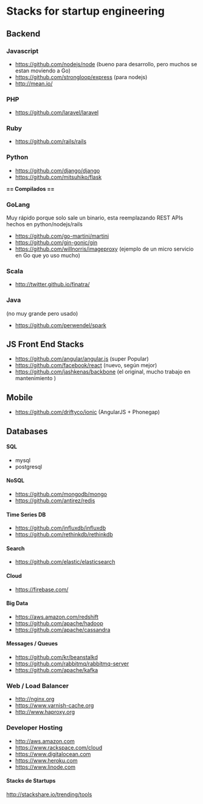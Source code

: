 Stacks for startup engineering
=========

## Backend

### Javascript
 * https://github.com/nodejs/node  (bueno para desarrollo, pero muchos se estan moviendo a Go)
 * https://github.com/strongloop/express (para nodejs)
 * http://mean.io/  

### PHP
 * https://github.com/laravel/laravel

### Ruby
* https://github.com/rails/rails

### Python 
* https://github.com/django/django
* https://github.com/mitsuhiko/flask


**== Compilados ==**

### GoLang 
Muy rápido porque solo sale un binario, esta reemplazando REST APIs hechos en python/nodejs/rails

* https://github.com/go-martini/martini
* https://github.com/gin-gonic/gin
* https://github.com/willnorris/imageproxy (ejemplo de un micro servicio en Go que yo uso mucho)

### Scala
* http://twitter.github.io/finatra/

### Java
(no muy grande pero usado)

* https://github.com/perwendel/spark


## JS Front End Stacks
* https://github.com/angular/angular.js (super Popular)
* https://github.com/facebook/react (nuevo, según mejor)
* https://github.com/jashkenas/backbone (el original, mucho trabajo en mantenimiento )


## Mobile
* https://github.com/driftyco/ionic (AngularJS + Phonegap)


## Databases

#### SQL
* mysql
* postgresql

#### NoSQL
* https://github.com/mongodb/mongo 
* https://github.com/antirez/redis

#### Time Series DB
* https://github.com/influxdb/influxdb
* https://github.com/rethinkdb/rethinkdb 

#### Search
* https://github.com/elastic/elasticsearch

#### Cloud
* https://firebase.com/ 

#### Big Data
* https://aws.amazon.com/redshift
* https://github.com/apache/hadoop
* https://github.com/apache/cassandra 

#### Messages / Queues
* https://github.com/kr/beanstalkd
* https://github.com/rabbitmq/rabbitmq-server
* https://github.com/apache/kafka


### Web / Load Balancer
* http://nginx.org
* https://www.varnish-cache.org
* http://www.haproxy.org


### Developer Hosting
* http://aws.amazon.com
* https://www.rackspace.com/cloud
* https://www.digitalocean.com
* https://www.heroku.com
* https://www.linode.com


#### Stacks de Startups ####
http://stackshare.io/trending/tools


